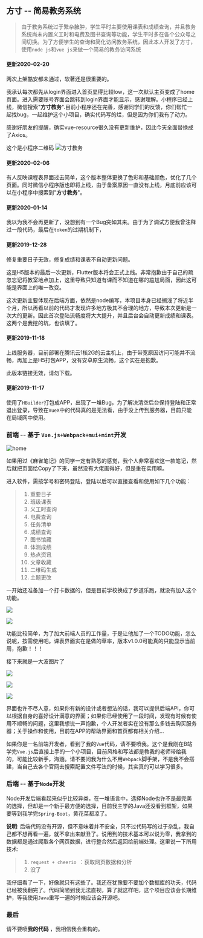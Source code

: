 ## 方寸 -- 简易教务系统

>由于教务系统过于繁杂臃肿，学生平时主要使用课表和成绩查询，并且教务系统尚未内置义工时和电费及图书查询等功能，学生平时多在各个公众号之间切换。为了方便学生的查询和简化访问教务系统，因此本人开发了方寸，使用`node js`和`vue js`来做一个简易的教务访问系统

#### 更新2020-02-20

两次上架酷安都未通过，软著还是很重要的。

我承认每次都先从login界面进入首页显得比较low，这一次默认主页变成了home页面。进入需要账号界面会跳转到login界面才能显示，感谢理解。小程序已经上线，微信搜索"**方寸教务**".目前小程序还在完善，感谢同学们的反馈，你们帮忙一起找bug，一起维护这个小项目，确实代码写的烂，但是因为你们我有了动力。

感谢好朋友的提醒，确实vue-resource很久没有更新维护，因此今天全面替换成了Axios。

这个是小程序二维码
![方寸教务](http://hbuas.kdaisyers.com/images/wx.jpg)

#### 更新2020-02-06

有人反映课程表界面过去简单，这个版本整体更换了色彩和基础颜色，优化了几个页面。同时微信小程序版也即将上线，由于备案原因一直没有上线，月底前应该可以在小程序中搜索到"**方寸教务**"。

#### 更新2020-01-14

我以为我不会再更新了，没想到有一个Bug突如其来。由于为了调试方便我曾注释过一段代码，最后在`token`的过期机制下，

#### 更新2019-12-28

修复重要日子无效，修复成绩和课表不自动更新问题。

这是H5版本的最后一次更新，Flutter版本将会正式上线。非常抱歉由于自己的疏忽忘记将教室地点加上，这里导致只知道有课而不知道在哪的尴尬局面，因此这可能是界面上的唯一改变。

这次更新主要体现在后端方面，依然是node编写，本项目本身已经搁浅了将近半个月，所以再看以前的代码才发现许多地方极其不合理的地方，导致本次更新是一次大的更新。因此首次登陆流畅度将大大提升，并且后台会自动更新成绩和课表。这两个是我挖的坑，也该填了。 

#### 更新2019-11-18

上线服务器，目前部署在腾讯云1核2G的云主机上，由于带宽原因访问可能并不流畅，再加上是H5打包APP，没有安卓原生流畅，这个实在是抱歉。

此版本链接无效，请勿下载。

#### 更新2019-11-17

使用了`HBuilder`打包成APP，出现了一堆Bug，为了解决清空后台保持登陆和正常退出登录，导致在`VueX`中的代码真的是无法看，由于没上传到服务器，目前只能在局域网中使用。

### 前端 -- 基于 `Vue.js+Webpack+mui+mint`开发

![home](https://daisylike.top/images/inchworld/home.png)

如果用过《麻雀笔记》的同学一定有熟悉的感觉，我个人非常喜欢这一款笔记，然后就把页面给Copy了下来，虽然没有大佬画得好，但是重在实用嘛。

进入软件，需按学号和密码登陆，登陆以后可以直接查看和使用如下几个功能：

>1. 重要日子
>2. 班级课表
>3. 义工时查询
>4. 电费查询
>5. 任务清单
>6. 成绩查询
>7. 图书馆藏
>8. 体测成绩
>9. 热点资讯
>10. 文章收藏
>11. 二维码生成
>12. 主题更改

一开始还准备加一个打卡数据的，但是目前学校换成了步道乐跑，就没有加入这个功能。

![](https://daisylike.top/images/inchworld/score.png)

![](https://daisylike.top/images/inchworld/four.png)

功能比较简单，为了加大前端人员的工作量，于是让他加了一个TODO功能，怎么说呢，按需使用吧。课表界面实在是做的草率，版本v1.0.0可能真的只能显示当前周，抱歉！！！

接下来就是一大波图片了

![](https://daisylike.top/images/inchworld/rss_book.png)

![](https://daisylike.top/images/inchworld/electron.png)

![](https://daisylike.top/images/inchworld/user.png)

界面也许不尽人意，如果你有新的设计或者想法的话，我可以提供后端API，你可以根据自身的喜好设计满意的界面；如果你已经使用了一段时间，发现有时候有使用不顺畅的问题，这里我想说一声抱歉，个人开发者实在没有那么多钱去购买服务器；关于操作和使用，目前在APP的帮助界面和首页都有相关介绍...

如果你是一名前端开发者，看到了我的`Vue`代码，请不要喷我。这个是我刚在B站学完`Vue.js`后直接上手的一个小项目，目前风格和写法都是教我的老师带给我的，可能比较新手，海涵。请不要问我为什么不用`Webpack`脚手架，不是我不会搭建，当自己去各个官网去搜索配置文件写法的时候，其实真的可以学习很多。

### 后端 -- 基于`Node`开发

Node开发后端看起来似乎比较异类，在一堆语言中，选择Node也许不是最完美的选择，但却是一个新手最方便的选择，目前我主学的Java还没看到框架，如果要等到我学完`Spring-Boot`，黄花菜都凉了。

**说明**: 后端代码没有开源，但不意味着并不安全，只不过代码写的过于杂乱，我自己都不想再看一遍，就不拿出来献丑了。说用到的技术基本可以说为零，我拿到的数据都是通过爬取各个网页数据，进行整合然后返回给前端处理。这里说一下所用技术:

>1. `request + cheerio `：获取网页数据和分析
>2. 没了

我仔细看了一下，好像就只有这些了。我还在犹豫要不要加个数据库的功夫，代码已经被我翻完了。代码简陋到我无法直视，算了就这样吧，这个项目应该会长期维护，等我使用`Java`重写一遍的时候应该会开源吧。

### 最后

请不要喷**我的代码** ，我相信我会重构的。

